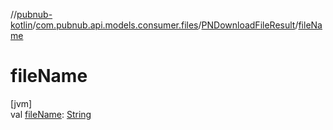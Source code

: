 //[pubnub-kotlin](../../../index.md)/[com.pubnub.api.models.consumer.files](../index.md)/[PNDownloadFileResult](index.md)/[fileName](file-name.md)

# fileName

[jvm]\
val [fileName](file-name.md): [String](https://kotlinlang.org/api/latest/jvm/stdlib/kotlin/-string/index.html)
